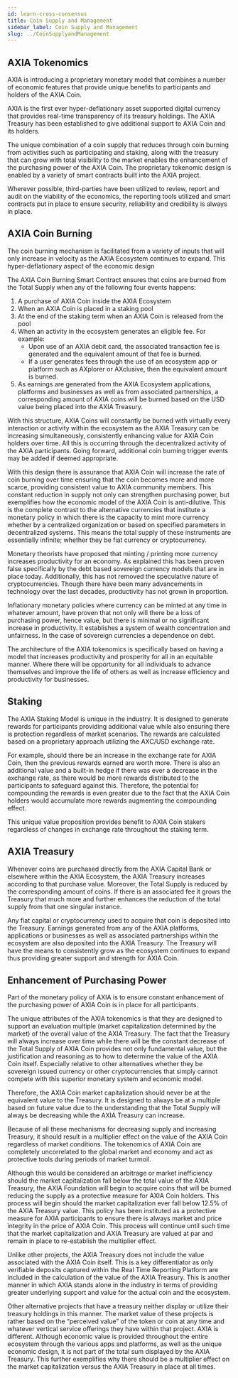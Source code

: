```yaml
---
id: learn-cross-consensus
title: Coin Supply and Management
sidebar_label: Coin Supply and Management
slug: ../CoinSupplyandManagement
---
```


## AXIA Tokenomics
AXIA is introducing a proprietary monetary model that combines a number of economic features that provide unique benefits to participants and holders of the AXIA Coin. 

AXIA is the first ever hyper-deflationary asset supported digital currency that provides real-time transparency of its treasury holdings. The AXIA Treasury has been established to give additional support to AXIA Coin and its holders. 

The unique combination of a coin supply that reduces through coin burning from activities such as participating and staking, along with the treasury that can grow with total visibility to the market enables the enhancement of the purchasing power of the AXIA Coin. The  proprietary tokenomic design is enabled by a variety of smart contracts built into the AXIA project.

Wherever possible, third-parties have been utilized to review, report and audit on the viability of the economics, the reporting tools utilized and smart contracts put in place to ensure security, reliability and credibility is always in place.
## AXIA Coin Burning
The coin burning mechanism is facilitated from a variety of inputs that will only increase in velocity as the AXIA Ecosystem continues to expand. This hyper-deflationary aspect of the economic design

The AXIA Coin Burning Smart Contract ensures that coins are burned from the Total Supply when any of the following four events happens:
1. A purchase of AXIA Coin inside the AXIA Ecosystem
2. When an AXIA Coin is placed in a staking pool
3. At the end of the staking term when an AXIA Coin is released from the pool
4. When an activity in the ecosystem generates an eligible fee.  For example:  
    * Upon use of an AXIA debit card, the associated transaction fee is generated and the equivalent amount of that fee is burned.  
    * If a user generates fees through the use of an ecosystem app or platform such as AXplorer or AXclusive, then the equivalent amount is burned.
5. As earnings are generated from the AXIA Ecosystem applications, platforms and businesses as well as from associated partnerships, a corresponding amount of AXIA coins will be burned based on the USD value being placed into the AXIA Treasury.  

With this structure, AXIA Coins will constantly be burned with virtually every interaction or activity within the ecosystem as the AXIA Treasury can be increasing simultaneously, consistently enhancing value for AXIA Coin holders over time. All this is occurring through the decentralized activity of the AXIA participants. Going forward, additional coin burning trigger events may be added if deemed appropriate. 

With this design there is assurance that AXIA Coin will increase the rate of coin burning over time ensuring that the coin becomes more and more scarce, providing consistent value to AXIA community members. This constant reduction in supply not only can strengthen purchasing power, but exemplifies how the economic model of the AXIA Coin is anti-dilutive. This is the complete contrast to the alternative currencies that institute a monetary policy in which there is the capacity to mint more currency whether by a centralized organization or based on specified parameters in decentralized systems. This means the total supply of these instruments are essentially infinite; whether they be fiat currency or cryptocurrency.

Monetary theorists have proposed that minting / printing more currency increases productivity for an economy. As explained this has been proven false specifically by the debt based sovereign currency models that are in place today. Additionally, this has not removed the speculative nature of cryptocurrencies. Though there have been many advancements in technology over the last decades, productivity has not grown in proportion. 

Inflationary monetary policies where currency can be minted at any time in whatever amount, have proven that not only will there be a loss of purchasing power, hence value, but there is minimal or no significant increase in productivity. It establishes a system of wealth concentration and unfairness. In the case of sovereign currencies a dependence on debt. 

The architecture of the AXIA tokenomics is specifically based on having a model that increases productivity and prosperity for all in an equitable manner. Where there will be opportunity for all individuals to advance themselves and improve the life of others as well as increase efficiency and productivity for businesses. 
## Staking 
The AXIA Staking Model is unique in the industry. It is designed to generate rewards for participants providing additional value while also ensuring there is protection regardless of market scenarios. The rewards are calculated based on a proprietary approach utilizing the AXC/USD exchange rate.

For example, should there be an increase in the exchange rate for AXIA Coin, then the previous rewards earned are worth more. There is also an additional value and a built-in hedge if there was ever a decrease in the exchange rate, as there would be more rewards distributed to the participants to safeguard against this. Therefore, the potential for compounding the rewards is even greater due to the fact that the AXIA Coin holders would accumulate more rewards augmenting the compounding effect.  

This unique value proposition provides benefit to AXIA Coin stakers regardless of changes in exchange rate throughout the staking term.
## AXIA Treasury
Whenever coins are purchased directly from the AXIA Capital Bank or elsewhere within the AXIA Ecosystem, the AXIA Treasury increases according to that purchase value. Moreover, the Total Supply is reduced by the corresponding amount of coins. If there is an associated fee it grows the Treasury that much more and further enhances the reduction of the total supply from that one singular instance. 

Any fiat capital or cryptocurrency used to acquire that coin is deposited into the Treasury.   Earnings generated from any of the AXIA platforms, applications or businesses as well as associated partnerships within the ecosystem are also deposited into the AXIA Treasury. The Treasury will have the means to consistently grow as the ecosystem continues to expand thus providing greater support and strength for AXIA Coin. 

## Enhancement of Purchasing Power
Part of the monetary policy of AXIA is to ensure constant enhancement of the purchasing power of AXIA Coin is in place for all participants. 
 
The unique attributes of the AXIA tokenomics is that they are designed to support an evaluation multiple (market capitalization determined by the market) of the overall value of the AXIA Treasury. The fact that the Treasury will always increase over time while there will be the constant decrease of the Total Supply of AXIA Coin provides not only fundamental value, but the justification and reasoning as to how to determine the value of the AXIA Coin itself. Especially relative to other alternatives whether they be sovereign issued currency or other cryptocurrencies that simply cannot compete with this superior monetary system and economic model. 

Therefore, the AXIA Coin market capitalization should never be at the equivalent value to the Treasury.  It is designed to always be at a multiple based on future value due to the understanding that the Total Supply will always be decreasing while the AXIA Treasury can increase. 

Because of all these mechanisms for decreasing supply and increasing Treasury, it should result in a multiplier effect on the value of the AXIA Coin regardless of market conditions. The tokenomics of AXIA Coin are completely uncorrelated to the global market and economy and act as protective tools during periods of market turmoil. 

Although this would be considered an arbitrage or market inefficiency should the market capitalization fall below the total value of the AXIA Treasury, the AXIA Foundation will begin to acquire coins that will be burned reducing the supply as a protective measure for AXIA Coin holders. This process will begin should the market capitalization ever fall below 12.5% of the AXIA Treasury value.  This policy has been instituted as a protective measure for AXIA participants to ensure there is always market and price integrity in the price of AXIA Coin. This process will continue until such time that the market capitalization and AXIA Treasury are valued at par and remain in place to re-establish the multiplier effect. 

Unlike other projects, the AXIA Treasury does not include the value associated with the AXIA Coin itself.  This is a key differentiator as only verifiable deposits captured within the Real Time Reporting Platform are included in the calculation of the value of the AXIA Treasury.  This is another manner in which AXIA stands alone in the industry in terms of providing greater underlying support and value for the actual coin and the ecosystem. 

Other alternative projects that have a treasury neither display or utilize their treasury holdings in this manner.  The market value of these projects is rather based on the “perceived value” of the token or coin at any time and whatever vertical service offerings they have within that project.  AXIA is different.  Although economic value is provided throughout the entire ecosystem through the various apps and platforms, as well as the unique economic design, it is not part of the total sum displayed by the AXIA Treasury.  This further exemplifies why there should be a multiplier effect on the market capitalization versus the AXIA Treasury in place at all times.



